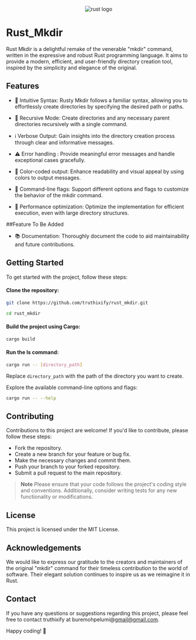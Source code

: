 <p align="center">
<img src="https://www.rust-lang.org/static/images/rust-logo-blk.svg" alt="rust logo">
</p>

# Rust_Mkdir

Rust Mkdir is a delightful remake of the venerable "mkdir" command, written in the expressive and robust Rust programming language. It aims to provide a modern, efficient, and user-friendly directory creation tool, inspired by the simplicity and elegance of the original.

## Features

- 📂 Intuitive Syntax: Rusty Mkdir follows a familiar syntax, allowing you to effortlessly create directories by specifying the desired path or paths.

- 🔁 Recursive Mode: Create directories and any necessary parent directories recursively with a single command.

- ℹ️ Verbose Output: Gain insights into the directory creation process through clear and informative messages.

- ⚠️ Error handling : Provide meaningful error messages and handle exceptional cases gracefully.

- 🎨 Color-coded output: Enhance readability and visual appeal by using colors to output messages.

- 🏁 Command-line flags: Support different options and flags to customize the behavior of the mkdir command.

- 🚀 Performance optimization: Optimize the implementation for efficient execution, even with large directory structures.

##Feature To Be Added
- 📚️ Documentation: Thoroughly document the code to aid maintainability and future contributions.

## Getting Started

To get started with the project, follow these steps:

#### Clone the repository:

```bash
git clone https://github.com/truthixify/rust_mkdir.git

cd rust_mkdir
```

#### Build the project using Cargo:

```bash
cargo build
```

#### Run the ls command:

```bash
cargo run -- [directory_path]
```

Replace `directory_path` with the path of the directory you want to create.

Explore the available command-line options and flags:

```bash
cargo run -- --help
```

## Contributing

Contributions to this project are welcome! If you'd like to contribute, please follow these steps:

- Fork the repository.
- Create a new branch for your feature or bug fix.
- Make the necessary changes and commit them.
- Push your branch to your forked repository.
- Submit a pull request to the main repository.

> **Note**
> Please ensure that your code follows the project's coding style and conventions. Additionally, consider writing tests for any new functionality or modifications.

## License

This project is licensed under the MIT License.

## Acknowledgements

We would like to express our gratitude to the creators and maintainers of the original "mkdir" command for their timeless contribution to the world of software. Their elegant solution continues to inspire us as we reimagine it in Rust.

## Contact

If you have any questions or suggestions regarding this project, please feel free to contact truthixify at <a>buremohpelumi@gmail@gmail.com</a>.

Happy coding! 🚀

